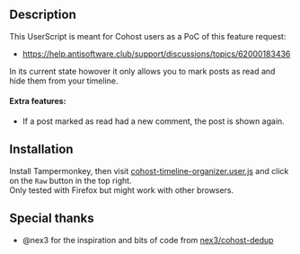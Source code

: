 ## Description

This UserScript is meant for Cohost users as a PoC of this feature request:

* https://help.antisoftware.club/support/discussions/topics/62000183436

In its current state howover it only allows you to mark posts as read and hide them from your timeline.  

#### Extra features:
* If a post marked as read had a new comment, the post is shown again.

## Installation

Install Tampermonkey, then visit [cohost-timeline-organizer.user.js](cohost-timeline-organizer.user.js) and click on the `Raw` button in the top right.  
Only tested with Firefox but might work with other browsers.

## Special thanks

* @nex3 for the inspiration and bits of code from [nex3/cohost-dedup](https://github.com/nex3/cohost-dedup)
